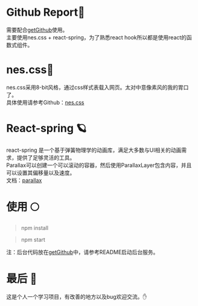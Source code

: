 # Github Report🌟
需要配合[getGithub](https://github.com/Magren0321/getGithub)使用。  
主要使用nes.css + react-spring，为了熟悉react hook所以都是使用react的函数式组件。

# nes.css🌈
nes.css采用8-bit风格，通过css样式表载入网页。太对中意像素风的我的胃口了。  
具体使用请参考Github：[nes.css](https://github.com/nostalgic-css/NES.css)

# React-spring 🪐
react-spring 是一个基于弹簧物理学的动画库，满足大多数与UI相关的动画需求，提供了足够灵活的工具。   
Parallax可以创建一个可以滚动的容器，然后使用ParallaxLayer包含内容，并且可以设置其偏移量以及速度。  
文档：[parallax](https://react-spring.io/components/parallax)

# 使用 🌕
> npm install  

> npm start

注：后台代码放在[getGithub](https://github.com/Magren0321/getGithub)中，请参考README启动后台服务。

# 最后 🌌
这是个人一个学习项目，有改善的地方以及bug欢迎交流。✋